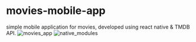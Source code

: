 # movies-mobile-app
simple mobile application for movies, developed using react native &amp; TMDB API.
![movies_app](https://user-images.githubusercontent.com/48530021/219108540-7558ba45-9026-463d-80d2-98c4f5e12a94.gif)
![native_modules](https://user-images.githubusercontent.com/48530021/219108571-a357eca5-84c1-4233-a10b-90c0f01e6059.gif)
